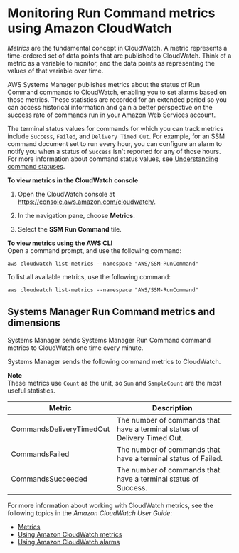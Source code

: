 # Monitoring Run Command metrics using Amazon CloudWatch<a name="monitoring-cloudwatch-metrics"></a>

*Metrics* are the fundamental concept in CloudWatch\. A metric represents a time\-ordered set of data points that are published to CloudWatch\. Think of a metric as a variable to monitor, and the data points as representing the values of that variable over time\.

AWS Systems Manager publishes metrics about the status of Run Command commands to CloudWatch, enabling you to set alarms based on those metrics\. These statistics are recorded for an extended period so you can access historical information and gain a better perspective on the success rate of commands run in your Amazon Web Services account\. 

The terminal status values for commands for which you can track metrics include `Success`, `Failed`, and `Delivery Timed Out`\. For example, for an SSM command document set to run every hour, you can configure an alarm to notify you when a status of `Success` isn't reported for any of those hours\. For more information about command status values, see [Understanding command statuses](monitor-commands.md)\.

**To view metrics in the CloudWatch console**

1. Open the CloudWatch console at [https://console\.aws\.amazon\.com/cloudwatch/](https://console.aws.amazon.com/cloudwatch/)\.

1. In the navigation pane, choose **Metrics**\.

1. Select the **SSM Run Command** tile\.

**To view metrics using the AWS CLI**  
Open a command prompt, and use the following command:

```
aws cloudwatch list-metrics --namespace "AWS/SSM-RunCommand"
```

To list all available metrics, use the following command:

```
aws cloudwatch list-metrics --namespace "AWS/SSM-RunCommand"
```

## Systems Manager Run Command metrics and dimensions<a name="metrics-and-dimensions"></a>

Systems Manager sends Systems Manager Run Command command metrics to CloudWatch one time every minute\.

Systems Manager sends the following command metrics to CloudWatch\.

**Note**  
These metrics use `Count` as the unit, so `Sum` and `SampleCount` are the most useful statistics\.


| Metric | Description | 
| --- | --- | 
| CommandsDeliveryTimedOut  | The number of commands that have a terminal status of Delivery Timed Out\.  | 
| CommandsFailed  | The number of commands that have a terminal status of Failed\. | 
| CommandsSucceeded  | The number of commands that have a terminal status of Success\. | 

For more information about working with CloudWatch metrics, see the following topics in the *Amazon CloudWatch User Guide*:
+ [Metrics](https://docs.aws.amazon.com/AmazonCloudWatch/latest/monitoring/cloudwatch_concepts.html#Metric)
+ [Using Amazon CloudWatch metrics](https://docs.aws.amazon.com/AmazonCloudWatch/latest/monitoring/working_with_metrics.html)
+ [Using Amazon CloudWatch alarms](https://docs.aws.amazon.com/AmazonCloudWatch/latest/monitoring/AlarmThatSendsEmail.html)